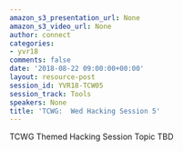 ```yaml
---
amazon_s3_presentation_url: None
amazon_s3_video_url: None
author: connect
categories:
- yvr18
comments: false
date: '2018-08-22 09:00:00+00:00'
layout: resource-post
session_id: YVR18-TCW05
session_track: Tools
speakers: None
title: 'TCWG:  Wed Hacking Session 5'
---
```


TCWG Themed Hacking Session Topic TBD